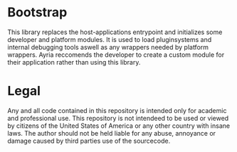 # Bootstrap
This library replaces the host-applications entrypoint and initializes some developer and platform modules. It is used to load pluginsystems and internal debugging tools aswell as any wrappers needed by platform wrappers. Ayria reccomends the developer to create a custom module for their application rather than using this library.

# Legal
Any and all code contained in this repository is intended only for academic and professional use. This repository is not intendeed to be used or viewed by citizens of the United States of America or any other country with insane laws. The author should not be held liable for any abuse, annoyance or damage caused by third parties use of the sourcecode.
